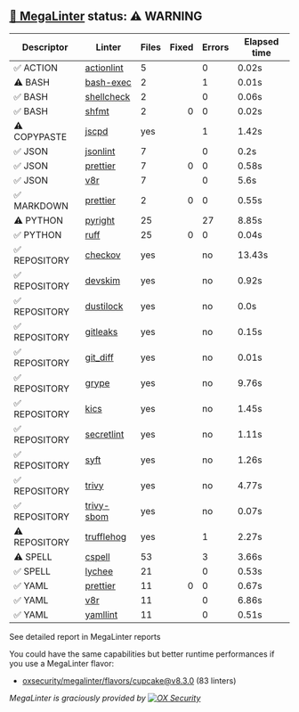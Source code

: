 ## [🦙 MegaLinter](https://megalinter.io/8.3.0) status: ⚠️ WARNING

| Descriptor  |                                  Linter                                   |Files|Fixed|Errors|Elapsed time|
|-------------|---------------------------------------------------------------------------|-----|----:|------|------------|
|✅ ACTION    |[actionlint](https://megalinter.io/8.3.0/descriptors/action_actionlint)    |    5|     |     0|0.02s       |
|⚠️ BASH      |[bash-exec](https://megalinter.io/8.3.0/descriptors/bash_bash_exec)        |    2|     |     1|0.01s       |
|✅ BASH      |[shellcheck](https://megalinter.io/8.3.0/descriptors/bash_shellcheck)      |    2|     |     0|0.06s       |
|✅ BASH      |[shfmt](https://megalinter.io/8.3.0/descriptors/bash_shfmt)                |    2|    0|     0|0.02s       |
|⚠️ COPYPASTE |[jscpd](https://megalinter.io/8.3.0/descriptors/copypaste_jscpd)           |yes  |     |     1|1.42s       |
|✅ JSON      |[jsonlint](https://megalinter.io/8.3.0/descriptors/json_jsonlint)          |    7|     |     0|0.2s        |
|✅ JSON      |[prettier](https://megalinter.io/8.3.0/descriptors/json_prettier)          |    7|    0|     0|0.58s       |
|✅ JSON      |[v8r](https://megalinter.io/8.3.0/descriptors/json_v8r)                    |    7|     |     0|5.6s        |
|✅ MARKDOWN  |[prettier](https://megalinter.io/8.3.0/descriptors/markdown_prettier)      |    2|    0|     0|0.55s       |
|⚠️ PYTHON    |[pyright](https://megalinter.io/8.3.0/descriptors/python_pyright)          |   25|     |    27|8.85s       |
|✅ PYTHON    |[ruff](https://megalinter.io/8.3.0/descriptors/python_ruff)                |   25|    0|     0|0.04s       |
|✅ REPOSITORY|[checkov](https://megalinter.io/8.3.0/descriptors/repository_checkov)      |yes  |     |no    |13.43s      |
|✅ REPOSITORY|[devskim](https://megalinter.io/8.3.0/descriptors/repository_devskim)      |yes  |     |no    |0.92s       |
|✅ REPOSITORY|[dustilock](https://megalinter.io/8.3.0/descriptors/repository_dustilock)  |yes  |     |no    |0.0s        |
|✅ REPOSITORY|[gitleaks](https://megalinter.io/8.3.0/descriptors/repository_gitleaks)    |yes  |     |no    |0.15s       |
|✅ REPOSITORY|[git_diff](https://megalinter.io/8.3.0/descriptors/repository_git_diff)    |yes  |     |no    |0.01s       |
|✅ REPOSITORY|[grype](https://megalinter.io/8.3.0/descriptors/repository_grype)          |yes  |     |no    |9.76s       |
|✅ REPOSITORY|[kics](https://megalinter.io/8.3.0/descriptors/repository_kics)            |yes  |     |no    |1.45s       |
|✅ REPOSITORY|[secretlint](https://megalinter.io/8.3.0/descriptors/repository_secretlint)|yes  |     |no    |1.11s       |
|✅ REPOSITORY|[syft](https://megalinter.io/8.3.0/descriptors/repository_syft)            |yes  |     |no    |1.26s       |
|✅ REPOSITORY|[trivy](https://megalinter.io/8.3.0/descriptors/repository_trivy)          |yes  |     |no    |4.77s       |
|✅ REPOSITORY|[trivy-sbom](https://megalinter.io/8.3.0/descriptors/repository_trivy_sbom)|yes  |     |no    |0.07s       |
|⚠️ REPOSITORY|[trufflehog](https://megalinter.io/8.3.0/descriptors/repository_trufflehog)|yes  |     |     1|2.27s       |
|⚠️ SPELL     |[cspell](https://megalinter.io/8.3.0/descriptors/spell_cspell)             |53   |     |     3|3.66s       |
|✅ SPELL     |[lychee](https://megalinter.io/8.3.0/descriptors/spell_lychee)             |21   |     |     0|0.53s       |
|✅ YAML      |[prettier](https://megalinter.io/8.3.0/descriptors/yaml_prettier)          |11   |    0|     0|0.67s       |
|✅ YAML      |[v8r](https://megalinter.io/8.3.0/descriptors/yaml_v8r)                    |11   |     |     0|6.86s       |
|✅ YAML      |[yamllint](https://megalinter.io/8.3.0/descriptors/yaml_yamllint)          |11   |     |     0|0.51s       |

See detailed report in MegaLinter reports

You could have the same capabilities but better runtime performances if you use a MegaLinter flavor:
- [oxsecurity/megalinter/flavors/cupcake@v8.3.0](https://megalinter.io/8.3.0/flavors/cupcake/) (83 linters)


_MegaLinter is graciously provided by [![OX Security](https://www.ox.security/wp-content/uploads/2022/06/logo.svg?ref=megalinter_comment)](https://www.ox.security/?ref=megalinter)_
